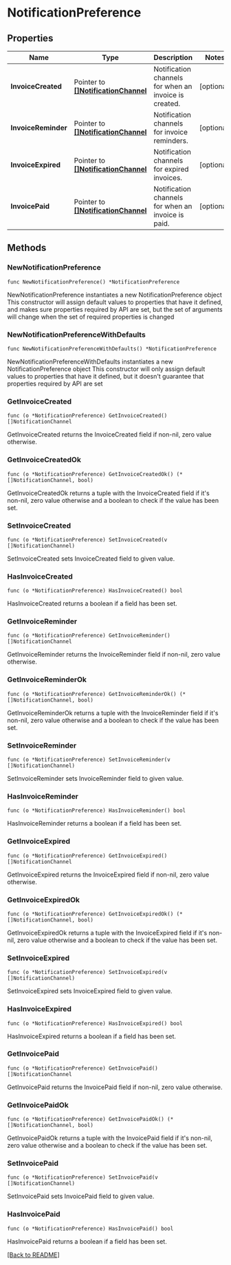 # NotificationPreference

## Properties

Name | Type | Description | Notes
------------ | ------------- | ------------- | -------------
**InvoiceCreated** | Pointer to [**[]NotificationChannel**](NotificationChannel.md) | Notification channels for when an invoice is created. | [optional] 
**InvoiceReminder** | Pointer to [**[]NotificationChannel**](NotificationChannel.md) | Notification channels for invoice reminders. | [optional] 
**InvoiceExpired** | Pointer to [**[]NotificationChannel**](NotificationChannel.md) | Notification channels for expired invoices. | [optional] 
**InvoicePaid** | Pointer to [**[]NotificationChannel**](NotificationChannel.md) | Notification channels for when an invoice is paid. | [optional] 

## Methods

### NewNotificationPreference

`func NewNotificationPreference() *NotificationPreference`

NewNotificationPreference instantiates a new NotificationPreference object
This constructor will assign default values to properties that have it defined,
and makes sure properties required by API are set, but the set of arguments
will change when the set of required properties is changed

### NewNotificationPreferenceWithDefaults

`func NewNotificationPreferenceWithDefaults() *NotificationPreference`

NewNotificationPreferenceWithDefaults instantiates a new NotificationPreference object
This constructor will only assign default values to properties that have it defined,
but it doesn't guarantee that properties required by API are set

### GetInvoiceCreated

`func (o *NotificationPreference) GetInvoiceCreated() []NotificationChannel`

GetInvoiceCreated returns the InvoiceCreated field if non-nil, zero value otherwise.

### GetInvoiceCreatedOk

`func (o *NotificationPreference) GetInvoiceCreatedOk() (*[]NotificationChannel, bool)`

GetInvoiceCreatedOk returns a tuple with the InvoiceCreated field if it's non-nil, zero value otherwise
and a boolean to check if the value has been set.

### SetInvoiceCreated

`func (o *NotificationPreference) SetInvoiceCreated(v []NotificationChannel)`

SetInvoiceCreated sets InvoiceCreated field to given value.

### HasInvoiceCreated

`func (o *NotificationPreference) HasInvoiceCreated() bool`

HasInvoiceCreated returns a boolean if a field has been set.

### GetInvoiceReminder

`func (o *NotificationPreference) GetInvoiceReminder() []NotificationChannel`

GetInvoiceReminder returns the InvoiceReminder field if non-nil, zero value otherwise.

### GetInvoiceReminderOk

`func (o *NotificationPreference) GetInvoiceReminderOk() (*[]NotificationChannel, bool)`

GetInvoiceReminderOk returns a tuple with the InvoiceReminder field if it's non-nil, zero value otherwise
and a boolean to check if the value has been set.

### SetInvoiceReminder

`func (o *NotificationPreference) SetInvoiceReminder(v []NotificationChannel)`

SetInvoiceReminder sets InvoiceReminder field to given value.

### HasInvoiceReminder

`func (o *NotificationPreference) HasInvoiceReminder() bool`

HasInvoiceReminder returns a boolean if a field has been set.

### GetInvoiceExpired

`func (o *NotificationPreference) GetInvoiceExpired() []NotificationChannel`

GetInvoiceExpired returns the InvoiceExpired field if non-nil, zero value otherwise.

### GetInvoiceExpiredOk

`func (o *NotificationPreference) GetInvoiceExpiredOk() (*[]NotificationChannel, bool)`

GetInvoiceExpiredOk returns a tuple with the InvoiceExpired field if it's non-nil, zero value otherwise
and a boolean to check if the value has been set.

### SetInvoiceExpired

`func (o *NotificationPreference) SetInvoiceExpired(v []NotificationChannel)`

SetInvoiceExpired sets InvoiceExpired field to given value.

### HasInvoiceExpired

`func (o *NotificationPreference) HasInvoiceExpired() bool`

HasInvoiceExpired returns a boolean if a field has been set.

### GetInvoicePaid

`func (o *NotificationPreference) GetInvoicePaid() []NotificationChannel`

GetInvoicePaid returns the InvoicePaid field if non-nil, zero value otherwise.

### GetInvoicePaidOk

`func (o *NotificationPreference) GetInvoicePaidOk() (*[]NotificationChannel, bool)`

GetInvoicePaidOk returns a tuple with the InvoicePaid field if it's non-nil, zero value otherwise
and a boolean to check if the value has been set.

### SetInvoicePaid

`func (o *NotificationPreference) SetInvoicePaid(v []NotificationChannel)`

SetInvoicePaid sets InvoicePaid field to given value.

### HasInvoicePaid

`func (o *NotificationPreference) HasInvoicePaid() bool`

HasInvoicePaid returns a boolean if a field has been set.


[[Back to README]](../../README.md)


